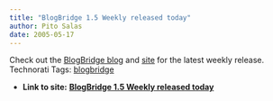 ```yaml
---
title: "BlogBridge 1.5 Weekly released today"
author: Pito Salas
date: 2005-05-17
---
```


Check out the [BlogBridge
blog](<http://www.blogbridge.com/weblog/archives/000671.html>) and
[site](<http://www.blogbridge.com/index.html>) for the latest weekly release.
Technorati Tags: [blogbridge](<http://technorati.com/tag/blogbridge>)


* **Link to site:** **[BlogBridge 1.5 Weekly released today](None)**
